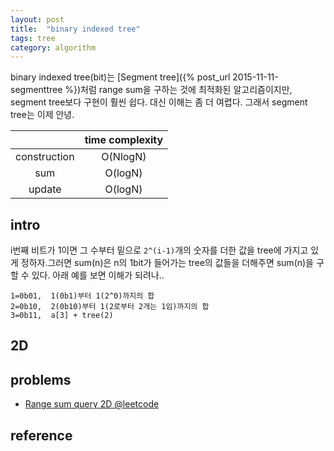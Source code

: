 ```yaml
---
layout: post
title:  "binary indexed tree"
tags: tree
category: algorithm
---
```


binary indexed tree(bit)는 [Segment tree]({% post_url 2015-11-11-segmenttree %})처럼 range sum을 구하는 것에 최적화된 알고리즘이지만, segment tree보다 구현이 훨씬 쉽다. 대신 이해는 좀 더 여렵다. 그래서 segment tree는 이제 안녕.



|     |time complexity|
|:---:|:-------------:|
|construction| O(NlogN)|
| sum | O(logN) |
| update | O(logN)|



## intro

 i번째 비트가 1이면 그 수부터 밑으로 `2^(i-1)`개의 숫자를 더한 값을 tree에 가지고 있게 정하자.그러면 sum(n)은 n의 1bit가 들어가는 tree의 값들을 더해주면 sum(n)을 구할 수 있다. 아래 예를 보면 이해가 되려나.. 

```
1=0b01,  1(0b1)부터 1(2^0)까지의 합
2=0b10,  2(0b10)부터 1(2로부터 2개는 1임)까지의 합
3=0b11,  a[3] + tree(2)
```

## 2D


## problems

- [Range sum query 2D @leetcode](https://leetcode.com/problems/range-sum-query-2d-mutable/)


## reference

